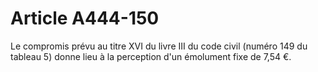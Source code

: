 # Article A444-150

Le compromis prévu au titre XVI du livre III du code civil (numéro 149 du tableau 5) donne lieu à la perception d'un émolument fixe de 7,54 €.
